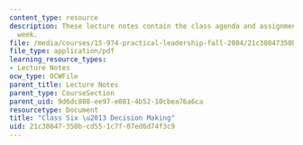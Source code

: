 ```yaml
---
content_type: resource
description: These lecture notes contain the class agenda and assignments for the
  week.
file: /media/courses/15-974-practical-leadership-fall-2004/21c30847350bcd551c7f07ed6d74f3c9_class6.pdf
file_type: application/pdf
learning_resource_types:
- Lecture Notes
ocw_type: OCWFile
parent_title: Lecture Notes
parent_type: CourseSection
parent_uid: 9d6dc808-ee97-e081-4b52-10cbea76a6ca
resourcetype: Document
title: "Class Six \u2013 Decision Making"
uid: 21c30847-350b-cd55-1c7f-07ed6d74f3c9
---
```

